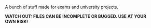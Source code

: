 A bunch of stuff made for exams and university projects.

**WATCH OUT: FILES CAN BE INCOMPLETE OR BUGGED. USE AT YOUR OWN RISK!**
